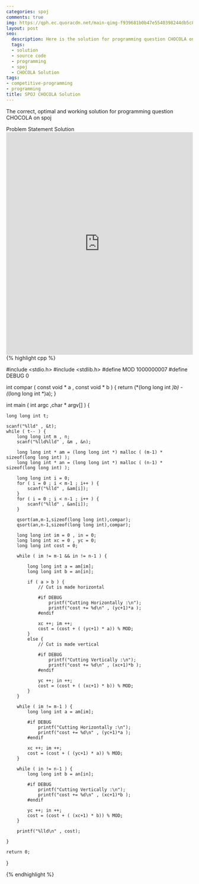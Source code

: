 ```yaml
---
categories: spoj
comments: true
img: https://qph.ec.quoracdn.net/main-qimg-f939681b0b47e5540398244db5c8966f?convert_to_webp=true
layout: post
seo:
  description: Here is the solution for programming question CHOCOLA on spoj
  tags:
  - solution
  - source code
  - programming
  - spoj
  - CHOCOLA Solution
tags:
- competitive-programming
- programming
title: SPOJ CHOCOLA Solution
---
```

The correct, optimal and working solution for programming question CHOCOLA on spoj

<div class="ui secondary pointing large menu">
  <a class="grey item" data-tab="problem-statement">
    Problem Statement
  </a>
  <a class="active item grey" data-tab="solution">
    Solution
  </a>
</div>
<div class="ui bottom attached tab" data-tab="problem-statement">
    <iframe src="http://www.spoj.com/problems/CHOCOLA/" width="100%" height="600px" style="overflow: scroll; border: none;"></iframe>
</div>
<div class="ui bottom attached active tab" data-tab="solution">
{% highlight cpp %}

#include <stdio.h>
#include <stdlib.h>
#define MOD 1000000007
#define DEBUG 0

int compar ( const void * a , const void * b ) {
	return (*(long long int *)b) - (*(long long int *)a);
}

int main ( int argc ,char * argv[] ) {

	long long int t;

	scanf("%lld" , &t);
	while ( t-- ) {
		long long int m , n;
		scanf("%lld%lld" , &m , &n);

		long long int * am = (long long int *) malloc ( (m-1) * sizeof(long long int) );
		long long int * an = (long long int *) malloc ( (n-1) * sizeof(long long int) );

		long long int i = 0;
		for ( i = 0 ; i < m-1 ; i++ ) {
			scanf("%lld" , &am[i]);
		}
		for ( i = 0 ; i < n-1 ; i++ ) {
			scanf("%lld" , &an[i]);
		}
		
		qsort(am,m-1,sizeof(long long int),compar);
		qsort(an,n-1,sizeof(long long int),compar);

		long long int im = 0 , in = 0;
		long long int xc = 0 , yc = 0;
		long long int cost = 0;

		while ( im != m-1 && in != n-1 ) {

			long long int a = am[im];
			long long int b = an[in];

			if ( a > b ) {
				// Cut is made horizontal

				#if DEBUG
					printf("Cutting Horizontally :\n");
					printf("cost += %d\n" , (yc+1)*a );
				#endif

				xc ++; im ++;
				cost = (cost + ( (yc+1) * a)) % MOD;
			}
			else {
				// Cut is made vertical

				#if DEBUG
					printf("Cutting Vertically :\n");
					printf("cost += %d\n" , (xc+1)*b );
				#endif

				yc ++; in ++;
				cost = (cost + ( (xc+1) * b)) % MOD;
			}
		}

		while ( im != m-1 ) {
			long long int a = am[im];

			#if DEBUG
				printf("Cutting Horizontally :\n");
				printf("cost += %d\n" , (yc+1)*a );
			#endif

			xc ++; im ++;
			cost = (cost + ( (yc+1) * a)) % MOD;
		}
		
		while ( in != n-1 ) {
			long long int b = an[in];

			#if DEBUG
				printf("Cutting Vertically :\n");
				printf("cost += %d\n" , (xc+1)*b );
			#endif

			yc ++; in ++;
			cost = (cost + ( (xc+1) * b)) % MOD;
		}

		printf("%lld\n" , cost);

	}

	return 0;
}


{% endhighlight %}
</div>
